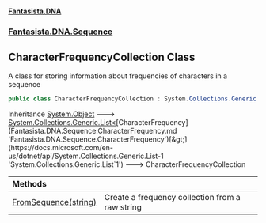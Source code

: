 #### [Fantasista.DNA](index.md 'index')
### [Fantasista.DNA.Sequence](Fantasista.DNA.Sequence.md 'Fantasista.DNA.Sequence')

## CharacterFrequencyCollection Class

A class for storing information about frequencies of characters in a sequence

```csharp
public class CharacterFrequencyCollection : System.Collections.Generic.List<Fantasista.DNA.Sequence.CharacterFrequency>
```

Inheritance [System.Object](https://docs.microsoft.com/en-us/dotnet/api/System.Object 'System.Object') &#129106; [System.Collections.Generic.List&lt;](https://docs.microsoft.com/en-us/dotnet/api/System.Collections.Generic.List-1 'System.Collections.Generic.List`1')[CharacterFrequency](Fantasista.DNA.Sequence.CharacterFrequency.md 'Fantasista.DNA.Sequence.CharacterFrequency')[&gt;](https://docs.microsoft.com/en-us/dotnet/api/System.Collections.Generic.List-1 'System.Collections.Generic.List`1') &#129106; CharacterFrequencyCollection

| Methods | |
| :--- | :--- |
| [FromSequence(string)](Fantasista.DNA.Sequence.CharacterFrequencyCollection.FromSequence(string).md 'Fantasista.DNA.Sequence.CharacterFrequencyCollection.FromSequence(string)') | Create a frequency collection from a raw string |
